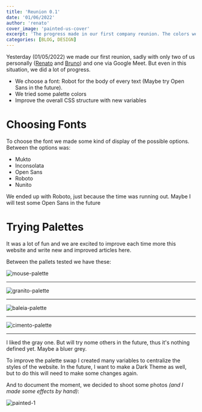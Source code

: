 ```yaml
---
title: 'Reunion 0.1'
date: '01/06/2022'
author: 'renato'
cover_image: 'painted-us-cover'
excerpt: 'The progress made in our first company reunion. The colors we tested and documenting things'
categories: [BLOG, DESIGN]
---
```


Yesterday (01/05/2022) we made our first reunion, sadly with only two of us personally ([Renato](/team/renato) and [Bruno](/team/bruno)) and one via Google Meet. But even in this situation, we did a lot of progress.

-   We choose a font: Robot for the body of every text (Maybe try Open Sans in the future).
-   We tried some palette colors 
-   Improve the overall CSS structure with new variables

# Choosing Fonts
To choose the font we made some kind of display of the possible options. Between the options was:

- Mukto
- Inconsolata
- Open Sans
- Roboto
- Nunito

We ended up with Roboto, just because the time was running out. Maybe I will test some Open Sans in the future


# Trying Palettes

It was a lot of fun and we are excited to improve each time more this website and write new and improved articles here.

  
Between the pallets tested we have these:

![mouse-palette](mouse-palette.webp)

---

![granito-palette](granito-palette.webp)

---

![baleia-palette](baleia-palette.webp)

---

![cimento-palette](cimento-palette.webp)

----

I liked the gray one. But will try nome others in the future, thus it's nothing defined yet. Maybe a bluer grey. 

  

To improve the palette swap I created many variables to centralize the styles of the website. In the future, I want to make a Dark Theme as well, but to do this will need to make some changes again. 

  

And to document the moment, we decided to shoot some photos *(and I made some effects by hand)*:

![painted-1](painted-us.webp)